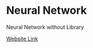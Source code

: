 # Neural Network
Neural Network without Library

[Website Link](https://chin-wei.nctu.me/neural-network-without-library/)
